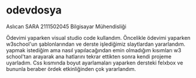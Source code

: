 # odevdosya
Aslıcan SARA
2111502045
Bilgisayar Mühendisliği

Ödevimi yaparken visual studio code kullandım. Öncelikle ödevimi yaparken w3school'un şablonlarından ve derste işlediğimiz slaytlardan yararlandım.
yapmak istediğim ama nasıl yapılacağından emin olmadığım kısımları w3 school'tan arayarak ana hatlarını tekrar ettikten sonra kendi projeme uyarladım.
Css kısmında boyut ayarlamaları yaparken dersteki felxbox ve bununla beraber ördek etkinliğinden çok yararlandım.


